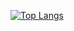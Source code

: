 [![Top Langs](https://github-readme-stats.vercel.app/api/top-langs/?username=Psmths&layout=compact&theme=gruvbox)](https://github.com/anuraghazra/github-readme-stats)


<!--
**Psmths/Psmths** is a ✨ _special_ ✨ repository because its `README.md` (this file) appears on your GitHub profile.

Here are some ideas to get you started:

- 🔭 I’m currently working on ...
- 🌱 I’m currently learning ...
- 👯 I’m looking to collaborate on ...
- 🤔 I’m looking for help with ...
- 💬 Ask me about ...
- 📫 How to reach me: ...
- 😄 Pronouns: ...
- ⚡ Fun fact: ...
-->
